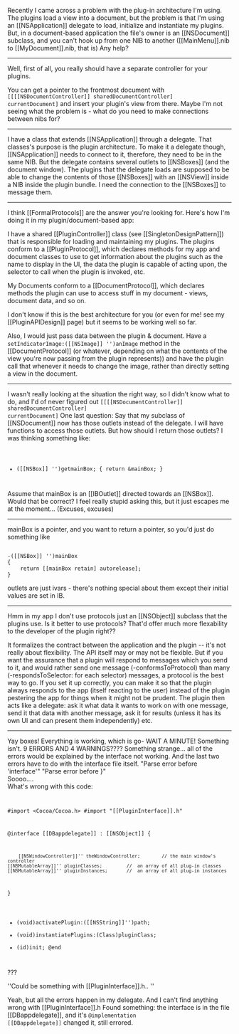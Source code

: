 

Recently I came across a problem with the plug-in architecture I'm using.
The plugins load a view into a document, but the problem is that I'm using an [[NSApplication]] delegate to load, initialize and instantiate my plugins. But, in a document-based application the file's owner is an [[NSDocument]] subclass, and you can't hook up from one NIB to another ([[MainMenu]].nib to [[MyDocument]].nib, that is)
Any help?

----

Well, first of all, you really should have a separate controller for your plugins.

You can get a pointer to the frontmost document with <code>[[[[NSDocumentController]] sharedDocumentController] currentDocument]</code> and insert your plugin's view from there. Maybe I'm not seeing what the problem is - what do you need to make connections between nibs for?

----

I have a class that extends [[NSApplication]] through a delegate. That classes's purpose is the plugin architecture.
To make it a delegate though, [[NSApplication]] needs to connect to it, therefore, they need to be in the same NIB.
But the delegate contains several outlets to [[NSBoxes]] (and the document window). The plugins that the delegate loads are supposed to be able to change the contents of those [[NSBoxes]] with an [[NSView]] inside a NIB inside the plugin bundle.
I need the connection to the [[NSBoxes]] to message them.

----

I think [[FormalProtocols]] are the answer you're looking for. Here's how I'm doing it in my plugin/document-based app:

I have a shared [[PluginController]] class (see [[SingletonDesignPattern]]) that is responsible for loading and maintaining my plugins. The plugins conform to a [[PluginProtocol]], which declares methods for my app and document classes to use to get information about the plugins such as the name to display in the UI, the data the plugin is capable of acting upon, the selector to call when the plugin is invoked, etc.

My Documents conform to a [[DocumentProtocol]], which declares methods the plugin can use to access stuff in my document - views, document data, and so on.

I don't know if this is the best architecture for you (or even for me! see my [[PluginAPIDesign]] page) but it seems to be working well so far.

Also, I would just pass data between the plugin & document. Have a <code>setIndicatorImage:([[NSImage]] '')anImage</code> method in the [[DocumentProtocol]] (or whatever, depending on what the contents of the view you're now passing from the plugin represents)) and have the plugin call that whenever it needs to change the image, rather than directly setting a view in the document.

----
I wasn't really looking at the situation the right way, so I didn't know what to do, and I'd of never figured out <code>[[[[NSDocumentController]] sharedDocumentController] currentDocument]</code>
One last question:
Say that my subclass of [[NSDocument]] now has those outlets instead of the delegate. I will have functions to access those outlets.
But how should I return those outlets?
I was thinking something like:
<code>
- ([[NSBox]] '')getmainBox;
{
    return &mainBox;
}
</code>
Assume that mainBox is an [[IBOutlet]] directed towards an [[NSBox]].
Would that be correct?
I feel really stupid asking this, but it just escapes me at the moment... (Excuses, excuses)

----

mainBox is a pointer, and you want to return a pointer, so you'd just do something like

<code>
-([[NSBox]] '')mainBox
{
    return [[mainBox retain] autorelease];
}
</code>

outlets are just ivars - there's nothing special about them except their initial values are set in IB.

----

Hmm in my app I don't use protocols just an [[NSObject]] subclass that the plugins use. Is it better to use protocols? That'd offer much more flexability to the developer of the plugin right??

 It formalizes the contract between the application and the plugin -- it's not really about flexibility. The API itself may or may not be flexible. But if you want the assurance that a plugin will respond to messages which you send to it, and would rather send one message (-conformsToProtocol) than many (-respondsToSelector: for each selector) messages, a protocol is the best way to go. If you set it up correctly, you can make it so that the plugin always responds to the app (itself reacting to the user) instead of the plugin pestering the app for things when it might not be prudent. The plugin then acts like a delegate: ask it what data it wants to work on with one message, send it that data with another message, ask it for results (unless it has its own UI and can present them independently) etc.

----
Yay boxes! Everything is working, which is go-
WAIT A MINUTE!
Something isn't. 9 ERRORS AND 4 WARNINGS????
Something strange...
all of the errors would be explained by the interface not working. And the last two errors have to do with the interface file itself.
"Parse error before 'interface'"
"Parse error before }"                  
Soooo....                
What's wrong with this code: 
<code>

#import <Cocoa/Cocoa.h>
#import "[[PluginInterface]].h"

@interface [[DBappdelegate]] : [[NSObject]] {

        [[NSWindowController]]'' theWindowController;        //	the main window's controller
	[[NSMutableArray]]'' pluginClasses;			//	an array of all plug-in classes
	[[NSMutableArray]]'' pluginInstances;		//	an array of all plug-in instances
}
- (void)activatePlugin:([[NSString]]'')path;
- (void)instantiatePlugins:(Class)pluginClass;
- (id)init;
@end
</code>
???

''Could be something with [[PluginInterface]].h.. ''

Yeah, but all the errors happen in my delegate. And I can't find anything wrong with [[PluginInterface]].h
Found something: the interface is in the file [[DBappdelegate]], and it's <code>@implementation [[DBappdelegate]]</code>
changed it, still errored.